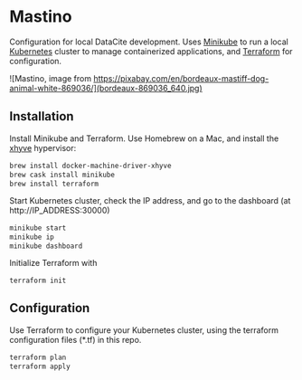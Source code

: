 # Mastino

Configuration for local DataCite development. Uses [Minikube](https://github.com/kubernetes/minikube) to run a local [Kubernetes](https://kubernetes.io/) cluster to manage containerized applications, and [Terraform](https://www.terraform.io/) for configuration.

![Mastino, image from https://pixabay.com/en/bordeaux-mastiff-dog-animal-white-869036/](bordeaux-869036_640.jpg)

## Installation

Install Minikube and Terraform. Use Homebrew on a Mac, and install the [xhyve](https://github.com/mist64/xhyve) hypervisor:

```
brew install docker-machine-driver-xhyve
brew cask install minikube
brew install terraform
```

Start Kubernetes cluster, check the IP address, and go to the dashboard (at http://IP_ADDRESS:30000)

```
minikube start
minikube ip
minikube dashboard
```

Initialize Terraform with

```
terraform init
```

## Configuration

Use Terraform to configure your Kubernetes cluster, using the terraform configuration files (*.tf) in this repo.

```
terraform plan
terraform apply
```
